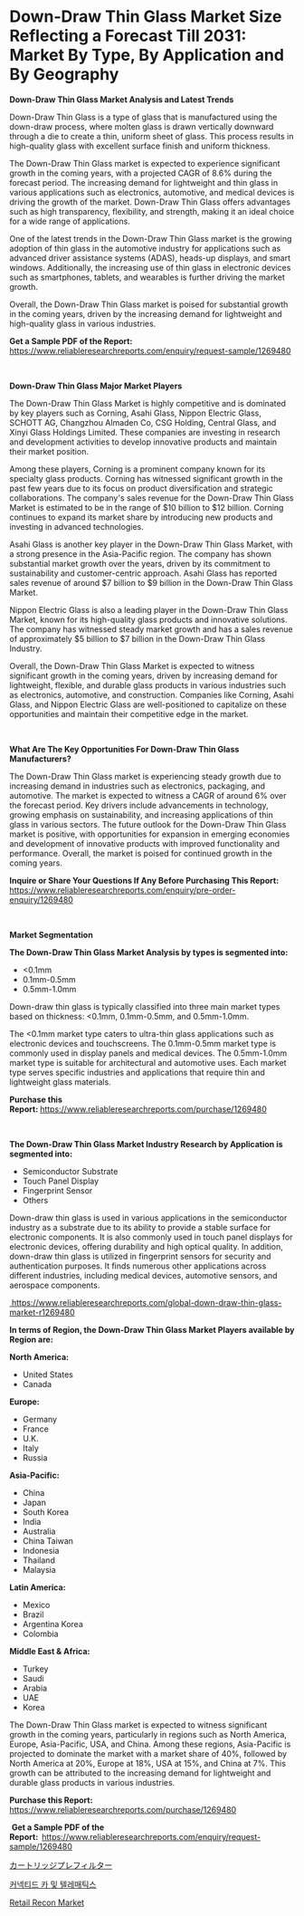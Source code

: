 <p><h1>Down-Draw Thin Glass Market Size Reflecting a Forecast Till 2031: Market By Type, By Application and By Geography</h1></p><p><strong>Down-Draw Thin Glass Market Analysis and Latest Trends</strong></p>
<p><p>Down-Draw Thin Glass is a type of glass that is manufactured using the down-draw process, where molten glass is drawn vertically downward through a die to create a thin, uniform sheet of glass. This process results in high-quality glass with excellent surface finish and uniform thickness.</p><p>The Down-Draw Thin Glass market is expected to experience significant growth in the coming years, with a projected CAGR of 8.6% during the forecast period. The increasing demand for lightweight and thin glass in various applications such as electronics, automotive, and medical devices is driving the growth of the market. Down-Draw Thin Glass offers advantages such as high transparency, flexibility, and strength, making it an ideal choice for a wide range of applications.</p><p>One of the latest trends in the Down-Draw Thin Glass market is the growing adoption of thin glass in the automotive industry for applications such as advanced driver assistance systems (ADAS), heads-up displays, and smart windows. Additionally, the increasing use of thin glass in electronic devices such as smartphones, tablets, and wearables is further driving the market growth.</p><p>Overall, the Down-Draw Thin Glass market is poised for substantial growth in the coming years, driven by the increasing demand for lightweight and high-quality glass in various industries.</p></p>
<p><strong>Get a Sample PDF of the Report:&nbsp;</strong> <a href="https://www.reliableresearchreports.com/enquiry/request-sample/1269480">https://www.reliableresearchreports.com/enquiry/request-sample/1269480</a></p>
<p>&nbsp;</p>
<p><strong>Down-Draw Thin Glass Major Market Players</strong></p>
<p><p>The Down-Draw Thin Glass Market is highly competitive and is dominated by key players such as Corning, Asahi Glass, Nippon Electric Glass, SCHOTT AG, Changzhou Almaden Co, CSG Holding, Central Glass, and Xinyi Glass Holdings Limited. These companies are investing in research and development activities to develop innovative products and maintain their market position.</p><p>Among these players, Corning is a prominent company known for its specialty glass products. Corning has witnessed significant growth in the past few years due to its focus on product diversification and strategic collaborations. The company's sales revenue for the Down-Draw Thin Glass Market is estimated to be in the range of $10 billion to $12 billion. Corning continues to expand its market share by introducing new products and investing in advanced technologies.</p><p>Asahi Glass is another key player in the Down-Draw Thin Glass Market, with a strong presence in the Asia-Pacific region. The company has shown substantial market growth over the years, driven by its commitment to sustainability and customer-centric approach. Asahi Glass has reported sales revenue of around $7 billion to $9 billion in the Down-Draw Thin Glass Market.</p><p>Nippon Electric Glass is also a leading player in the Down-Draw Thin Glass Market, known for its high-quality glass products and innovative solutions. The company has witnessed steady market growth and has a sales revenue of approximately $5 billion to $7 billion in the Down-Draw Thin Glass Industry.</p><p>Overall, the Down-Draw Thin Glass Market is expected to witness significant growth in the coming years, driven by increasing demand for lightweight, flexible, and durable glass products in various industries such as electronics, automotive, and construction. Companies like Corning, Asahi Glass, and Nippon Electric Glass are well-positioned to capitalize on these opportunities and maintain their competitive edge in the market.</p></p>
<p>&nbsp;</p>
<p><strong>What Are The Key Opportunities For Down-Draw Thin Glass Manufacturers?</strong></p>
<p><p>The Down-Draw Thin Glass market is experiencing steady growth due to increasing demand in industries such as electronics, packaging, and automotive. The market is expected to witness a CAGR of around 6% over the forecast period. Key drivers include advancements in technology, growing emphasis on sustainability, and increasing applications of thin glass in various sectors. The future outlook for the Down-Draw Thin Glass market is positive, with opportunities for expansion in emerging economies and development of innovative products with improved functionality and performance. Overall, the market is poised for continued growth in the coming years.</p></p>
<p><strong>Inquire or Share Your Questions If Any Before Purchasing This Report:</strong> <a href="https://www.reliableresearchreports.com/enquiry/pre-order-enquiry/1269480">https://www.reliableresearchreports.com/enquiry/pre-order-enquiry/1269480</a></p>
<p>&nbsp;</p>
<p><strong>Market Segmentation</strong></p>
<p><strong>The Down-Draw Thin Glass Market Analysis by types is segmented into:</strong></p>
<p><ul><li><0.1mm</li><li>0.1mm-0.5mm</li><li>0.5mm-1.0mm</li></ul></p>
<p><p>Down-draw thin glass is typically classified into three main market types based on thickness: <0.1mm, 0.1mm-0.5mm, and 0.5mm-1.0mm. </p><p>The <0.1mm market type caters to ultra-thin glass applications such as electronic devices and touchscreens. The 0.1mm-0.5mm market type is commonly used in display panels and medical devices. The 0.5mm-1.0mm market type is suitable for architectural and automotive uses. Each market type serves specific industries and applications that require thin and lightweight glass materials.</p></p>
<p><strong>Purchase this Report:&nbsp;</strong><a href="https://www.reliableresearchreports.com/purchase/1269480">https://www.reliableresearchreports.com/purchase/1269480</a></p>
<p>&nbsp;</p>
<p><strong>The Down-Draw Thin Glass Market Industry Research by Application is segmented into:</strong></p>
<p><ul><li>Semiconductor Substrate</li><li>Touch Panel Display</li><li>Fingerprint Sensor</li><li>Others</li></ul></p>
<p><p>Down-draw thin glass is used in various applications in the semiconductor industry as a substrate due to its ability to provide a stable surface for electronic components. It is also commonly used in touch panel displays for electronic devices, offering durability and high optical quality. In addition, down-draw thin glass is utilized in fingerprint sensors for security and authentication purposes. It finds numerous other applications across different industries, including medical devices, automotive sensors, and aerospace components.</p></p>
<p><a href="https://www.reliableresearchreports.com/global-down-draw-thin-glass-market-r1269480">&nbsp;https://www.reliableresearchreports.com/global-down-draw-thin-glass-market-r1269480</a></p>
<p><strong>In terms of Region, the Down-Draw Thin Glass Market Players available by Region are:</strong></p>
<p>
    <p> <strong> North America: </strong>
        <ul>
            <li>United States</li>
            <li>Canada</li>
        </ul>
        </p> 
    <p> <strong> Europe: </strong>
        <ul>
            <li>Germany</li>
            <li>France</li>
            <li>U.K.</li>
            <li>Italy</li>
            <li>Russia</li>
        </ul>
        </p> 
    <p> <strong> Asia-Pacific: </strong>
        <ul>
            <li>China</li>
            <li>Japan</li>
            <li>South Korea</li>
            <li>India</li>
            <li>Australia</li>
            <li>China Taiwan</li>
            <li>Indonesia</li>
            <li>Thailand</li>
            <li>Malaysia</li>
        </ul>
        </p> 
    <p> <strong> Latin America: </strong>
        <ul>
            <li>Mexico</li>
            <li>Brazil</li>
            <li>Argentina Korea</li>
            <li>Colombia</li>
        </ul>
        </p> 
    <p> <strong> Middle East & Africa: </strong>
        <ul>
            <li>Turkey</li>
            <li>Saudi</li>
            <li>Arabia</li>
            <li>UAE</li>
            <li>Korea</li>
        </ul>
    </p>
    </p>
<p><p>The Down-Draw Thin Glass market is expected to witness significant growth in the coming years, particularly in regions such as North America, Europe, Asia-Pacific, USA, and China. Among these regions, Asia-Pacific is projected to dominate the market with a market share of 40%, followed by North America at 20%, Europe at 18%, USA at 15%, and China at 7%. This growth can be attributed to the increasing demand for lightweight and durable glass products in various industries.</p></p>
<p><strong>Purchase this Report: </strong><a href="https://www.reliableresearchreports.com/purchase/1269480">https://www.reliableresearchreports.com/purchase/1269480</a></p>
<p>&nbsp;<strong>Get a Sample PDF of the Report:&nbsp;&nbsp;</strong><a href="https://www.reliableresearchreports.com/enquiry/request-sample/1269480">https://www.reliableresearchreports.com/enquiry/request-sample/1269480</a></p>
<p><strong></strong></p>
<p><p><a href="https://github.com/pepo3k/Market-Research-Report-List-2/blob/main/2081418100254.md">カートリッジプレフィルター</a></p><p><a href="https://github.com/naiemislamrayan2/Market-Research-Report-List-1/blob/main/957623191624.md">커넥티드 카 및 텔레매틱스</a></p><p><a href="https://github.com/sofayahoo2023/Market-Research-Report-List-4/blob/main/retail-recon-market.md">Retail Recon Market</a></p></p>